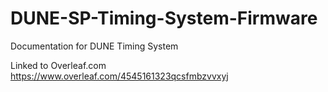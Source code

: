 # DUNE-SP-Timing-System-Firmware
Documentation for DUNE Timing System

Linked to Overleaf.com https://www.overleaf.com/4545161323qcsfmbzvvxyj

